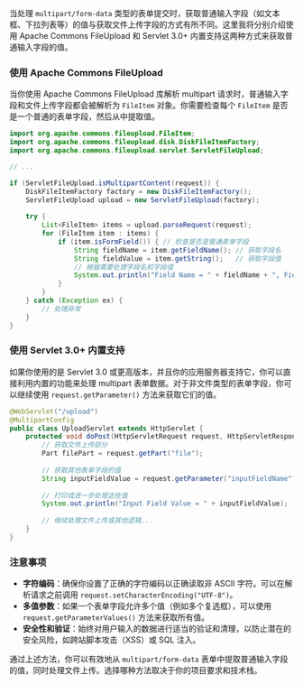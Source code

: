 当处理 `multipart/form-data` 类型的表单提交时，获取普通输入字段（如文本框、下拉列表等）的值与获取文件上传字段的方式有所不同。这里我将分别介绍使用 Apache Commons FileUpload 和 Servlet 3.0+ 内置支持这两种方式来获取普通输入字段的值。

### 使用 Apache Commons FileUpload

当你使用 Apache Commons FileUpload 库解析 multipart 请求时，普通输入字段和文件上传字段都会被解析为 `FileItem` 对象。你需要检查每个 `FileItem` 是否是一个普通的表单字段，然后从中提取值。

```java
import org.apache.commons.fileupload.FileItem;
import org.apache.commons.fileupload.disk.DiskFileItemFactory;
import org.apache.commons.fileupload.servlet.ServletFileUpload;

// ...

if (ServletFileUpload.isMultipartContent(request)) {
    DiskFileItemFactory factory = new DiskFileItemFactory();
    ServletFileUpload upload = new ServletFileUpload(factory);
    
    try {
        List<FileItem> items = upload.parseRequest(request);
        for (FileItem item : items) {
            if (item.isFormField()) { // 检查是否是普通表单字段
                String fieldName = item.getFieldName(); // 获取字段名
                String fieldValue = item.getString();   // 获取字段值
                // 根据需要处理字段名和字段值
                System.out.println("Field Name = " + fieldName + ", Field Value = " + fieldValue);
            }
        }
    } catch (Exception ex) {
        // 处理异常
    }
}
```

### 使用 Servlet 3.0+ 内置支持

如果你使用的是 Servlet 3.0 或更高版本，并且你的应用服务器支持它，你可以直接利用内置的功能来处理 multipart 表单数据。对于非文件类型的表单字段，你可以继续使用 `request.getParameter()` 方法来获取它们的值。

```java
@WebServlet("/upload")
@MultipartConfig
public class UploadServlet extends HttpServlet {
    protected void doPost(HttpServletRequest request, HttpServletResponse response) throws ServletException, IOException {
        // 获取文件上传部分
        Part filePart = request.getPart("file");
        
        // 获取其他表单字段的值
        String inputFieldValue = request.getParameter("inputFieldName"); // 替换为实际的input名称
        
        // 打印或进一步处理这些值
        System.out.println("Input Field Value = " + inputFieldValue);
        
        // 继续处理文件上传或其他逻辑...
    }
}
```

### 注意事项

- **字符编码**：确保你设置了正确的字符编码以正确读取非 ASCII 字符。可以在解析请求之前调用 `request.setCharacterEncoding("UTF-8")`。
- **多值参数**：如果一个表单字段允许多个值（例如多个复选框），可以使用 `request.getParameterValues()` 方法来获取所有值。
- **安全性和验证**：始终对用户输入的数据进行适当的验证和清理，以防止潜在的安全风险，如跨站脚本攻击（XSS）或 SQL 注入。

通过上述方法，你可以有效地从 `multipart/form-data` 表单中提取普通输入字段的值，同时处理文件上传。选择哪种方法取决于你的项目要求和技术栈。